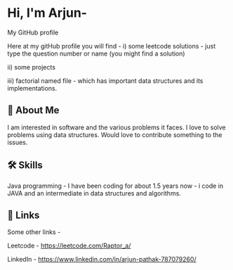 
# Hi, I'm Arjun-
My GitHub profile

Here at my gitHub profile you will find - 
i) some leetcode solutions - just type the question number or name (you might find a solution)

ii) some projects

iii) factorial named file - which has important data structures and its implementations.


## 🚀 About Me
I am interested in software and the  various problems it faces. I love to solve problems using data structures. Would love to contribute something to the issues.


## 🛠 Skills
Java programming - I have been coding for about 1.5 years now - i code in JAVA and an  intermediate in data structures and algorithms.


## 🔗 Links
Some other links -

Leetcode - https://leetcode.com/Raptor_a/

LinkedIn - https://www.linkedin.com/in/arjun-pathak-787079260/


